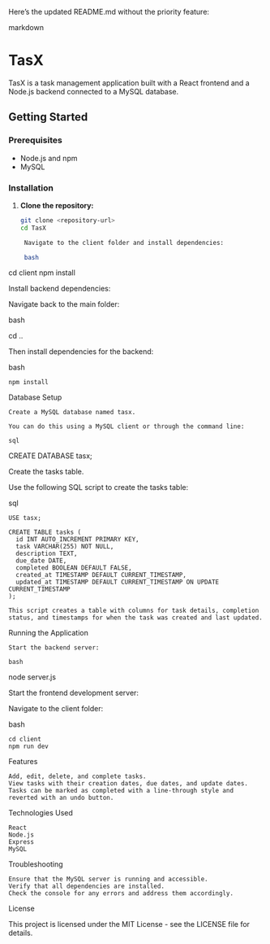 Here’s the updated README.md without the priority feature:

markdown

# TasX

TasX is a task management application built with a React frontend and a Node.js backend connected to a MySQL database.

## Getting Started

### Prerequisites

- Node.js and npm
- MySQL

### Installation

1. **Clone the repository:**

   ```bash
   git clone <repository-url>
   cd TasX

    Navigate to the client folder and install dependencies:

    bash

cd client
npm install

Install backend dependencies:

Navigate back to the main folder:

bash

cd ..

Then install dependencies for the backend:

bash

    npm install

Database Setup

    Create a MySQL database named tasx.

    You can do this using a MySQL client or through the command line:

    sql

CREATE DATABASE tasx;

Create the tasks table.

Use the following SQL script to create the tasks table:

sql

    USE tasx;

    CREATE TABLE tasks (
      id INT AUTO_INCREMENT PRIMARY KEY,
      task VARCHAR(255) NOT NULL,
      description TEXT,
      due_date DATE,
      completed BOOLEAN DEFAULT FALSE,
      created_at TIMESTAMP DEFAULT CURRENT_TIMESTAMP,
      updated_at TIMESTAMP DEFAULT CURRENT_TIMESTAMP ON UPDATE CURRENT_TIMESTAMP
    );

    This script creates a table with columns for task details, completion status, and timestamps for when the task was created and last updated.

Running the Application

    Start the backend server:

    bash

node server.js

Start the frontend development server:

Navigate to the client folder:

bash

    cd client
    npm run dev

Features

    Add, edit, delete, and complete tasks.
    View tasks with their creation dates, due dates, and update dates.
    Tasks can be marked as completed with a line-through style and reverted with an undo button.

Technologies Used

    React
    Node.js
    Express
    MySQL

Troubleshooting

    Ensure that the MySQL server is running and accessible.
    Verify that all dependencies are installed.
    Check the console for any errors and address them accordingly.

License

This project is licensed under the MIT License - see the LICENSE file for details.
